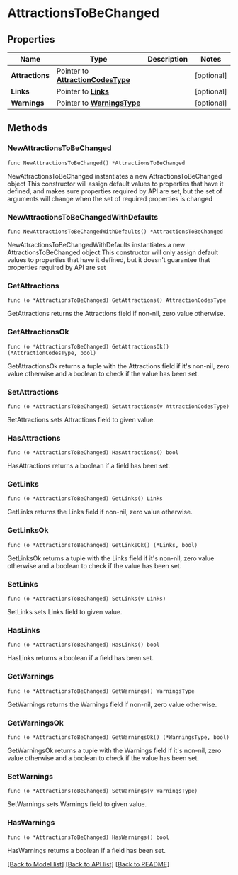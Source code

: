 # AttractionsToBeChanged

## Properties

Name | Type | Description | Notes
------------ | ------------- | ------------- | -------------
**Attractions** | Pointer to [**AttractionCodesType**](AttractionCodesType.md) |  | [optional] 
**Links** | Pointer to [**Links**](Links.md) |  | [optional] 
**Warnings** | Pointer to [**WarningsType**](WarningsType.md) |  | [optional] 

## Methods

### NewAttractionsToBeChanged

`func NewAttractionsToBeChanged() *AttractionsToBeChanged`

NewAttractionsToBeChanged instantiates a new AttractionsToBeChanged object
This constructor will assign default values to properties that have it defined,
and makes sure properties required by API are set, but the set of arguments
will change when the set of required properties is changed

### NewAttractionsToBeChangedWithDefaults

`func NewAttractionsToBeChangedWithDefaults() *AttractionsToBeChanged`

NewAttractionsToBeChangedWithDefaults instantiates a new AttractionsToBeChanged object
This constructor will only assign default values to properties that have it defined,
but it doesn't guarantee that properties required by API are set

### GetAttractions

`func (o *AttractionsToBeChanged) GetAttractions() AttractionCodesType`

GetAttractions returns the Attractions field if non-nil, zero value otherwise.

### GetAttractionsOk

`func (o *AttractionsToBeChanged) GetAttractionsOk() (*AttractionCodesType, bool)`

GetAttractionsOk returns a tuple with the Attractions field if it's non-nil, zero value otherwise
and a boolean to check if the value has been set.

### SetAttractions

`func (o *AttractionsToBeChanged) SetAttractions(v AttractionCodesType)`

SetAttractions sets Attractions field to given value.

### HasAttractions

`func (o *AttractionsToBeChanged) HasAttractions() bool`

HasAttractions returns a boolean if a field has been set.

### GetLinks

`func (o *AttractionsToBeChanged) GetLinks() Links`

GetLinks returns the Links field if non-nil, zero value otherwise.

### GetLinksOk

`func (o *AttractionsToBeChanged) GetLinksOk() (*Links, bool)`

GetLinksOk returns a tuple with the Links field if it's non-nil, zero value otherwise
and a boolean to check if the value has been set.

### SetLinks

`func (o *AttractionsToBeChanged) SetLinks(v Links)`

SetLinks sets Links field to given value.

### HasLinks

`func (o *AttractionsToBeChanged) HasLinks() bool`

HasLinks returns a boolean if a field has been set.

### GetWarnings

`func (o *AttractionsToBeChanged) GetWarnings() WarningsType`

GetWarnings returns the Warnings field if non-nil, zero value otherwise.

### GetWarningsOk

`func (o *AttractionsToBeChanged) GetWarningsOk() (*WarningsType, bool)`

GetWarningsOk returns a tuple with the Warnings field if it's non-nil, zero value otherwise
and a boolean to check if the value has been set.

### SetWarnings

`func (o *AttractionsToBeChanged) SetWarnings(v WarningsType)`

SetWarnings sets Warnings field to given value.

### HasWarnings

`func (o *AttractionsToBeChanged) HasWarnings() bool`

HasWarnings returns a boolean if a field has been set.


[[Back to Model list]](../README.md#documentation-for-models) [[Back to API list]](../README.md#documentation-for-api-endpoints) [[Back to README]](../README.md)


